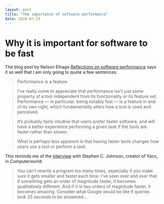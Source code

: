 ```yaml
---
layout: post
title: "The importance of software performance"
date: 2020-07-23
---
```


# Why it is important for software to be fast

The blog post by Nelson Elhage
[Reflections on software performance](https://blog.nelhage.com/post/reflections-on-performance/)
says it so well that I am only going to quote a few sentences:

> Performance is a feature

> I’ve really come to appreciate that performance isn’t just some property
of a tool independent from its functionality or its feature set.
Performance — in particular, being notably fast — is a feature in and of
its own right, which fundamentally alters how a tool is used and perceived.

> It’s probably fairly intuitive that users prefer faster software, and
will have a better experience performing a given task if the tools are
faster rather than slower.

> What is perhaps less apparent is that having faster tools changes how
users use a tool or perform a task.

This reminds me of the
[interview](https://www.computerworld.com/article/2534739/yacc--unix--and-advice-from-bell-labs-alumni-stephen-johnson.html)
with Stephen C. Johnson, creator of Yacc, in Computerworld:

> You can't rewrite a program too many times, especially if you make sure
it gets smaller and faster each time. I've seen over and over that if
something gets an order of magnitude faster, it becomes qualitatively
different. And if it is two orders of magnitude faster, it becomes
amazing. Consider what Google would be like if queries took 25 seconds
to be answered...
